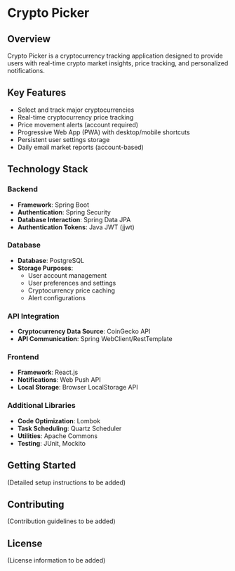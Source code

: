 # Crypto Picker

## Overview
Crypto Picker is a cryptocurrency tracking application designed to provide users with real-time crypto market insights, price tracking, and personalized notifications.

## Key Features
- Select and track major cryptocurrencies
- Real-time cryptocurrency price tracking
- Price movement alerts (account required)
- Progressive Web App (PWA) with desktop/mobile shortcuts
- Persistent user settings storage
- Daily email market reports (account-based)

## Technology Stack

### Backend
- **Framework**: Spring Boot
- **Authentication**: Spring Security
- **Database Interaction**: Spring Data JPA
- **Authentication Tokens**: Java JWT (jjwt)

### Database
- **Database**: PostgreSQL
- **Storage Purposes**:
  - User account management
  - User preferences and settings
  - Cryptocurrency price caching
  - Alert configurations

### API Integration
- **Cryptocurrency Data Source**: CoinGecko API
- **API Communication**: Spring WebClient/RestTemplate

### Frontend
- **Framework**: React.js
- **Notifications**: Web Push API
- **Local Storage**: Browser LocalStorage API

### Additional Libraries
- **Code Optimization**: Lombok
- **Task Scheduling**: Quartz Scheduler
- **Utilities**: Apache Commons
- **Testing**: JUnit, Mockito

## Getting Started
(Detailed setup instructions to be added)

## Contributing
(Contribution guidelines to be added)

## License
(License information to be added)